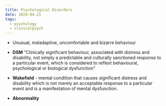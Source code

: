 ```yaml
---
title: Psychological Disorders
date: 2024-04-21
tags:
  - psychology
  - clinicalpsych
---
```

- Unusual, maladaptive, uncomfortable and bizarre behaviour

- **DSM** "Clinically significant behaviour, associated with distress and disability, not simply a predictable and culturally sanctioned response to a particular event, which is considered to reflext behavioural, psychological or biological dysfunction"

- **Wakefield** - mental condition that causes significant distress and disability which is not merely an acceptable response to a particular event and is a manifestation of mental dysfunction.

- **Abnormality**